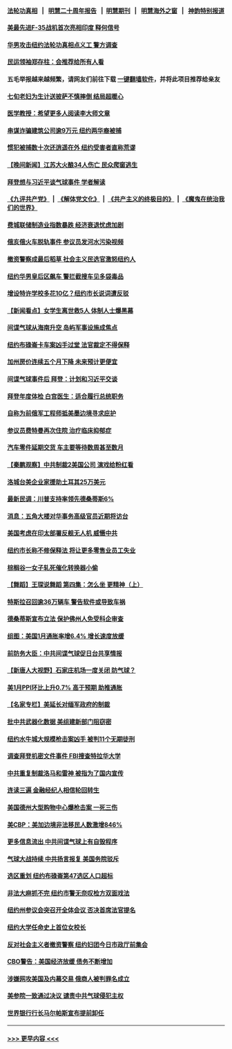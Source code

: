 #### [法轮功真相](https://github.com/gfw-breaker/truth/blob/master/README.md?t=0) &nbsp;&nbsp;|&nbsp;&nbsp; [明慧二十周年报告](https://github.com/gfw-breaker/mh-reports/blob/master/README.md?t=0) &nbsp;&nbsp;|&nbsp;&nbsp;[明慧期刊](https://github.com/gfw-breaker/mh-qikan) &nbsp;&nbsp;|&nbsp;&nbsp; [明慧海外之窗](https://github.com/gfw-breaker/mh-news/blob/master/README.md?t=0) &nbsp;&nbsp;|&nbsp;&nbsp; [神韵特别报道](https://github.com/gfw-breaker/mh-news/blob/master/shenyun.md?t=0)
#### [美最先进F-35战机首次亮相印度 释何信号](../pages/nsc412/n13932134.md?t=02180343) 
#### [华男攻击纽约法轮功真相点义工 警方调查](../pages/nsc412/n13931743.md?t=02180343) 
#### [民运领袖郑存柱：会推荐给所有人看](../pages/nsc412/n13932173.md?t=02180343) 
#### 五毛举报越来越频繁，请网友们前往下载 [一键翻墙软件](https://github.com/gfw-breaker/ssr-accounts)，并将此项目推荐给亲友
#### [七旬老妇为生计送披萨不慎摔倒 结局超暖心](../pages/nsc412/n13931861.md?t=02180343) 
#### [医学教授：希望更多人阅读李大师文章](../pages/nsc412/n13931450.md?t=02180343) 
#### [串谋诈骗建筑公司逾9万元 纽约两华裔被捕](../pages/nsc412/n13931683.md?t=02180343) 
#### [惯犯被捕数十次还逍遥在外 纽约受害者直称荒谬](../pages/nsc412/n13931739.md?t=02180343) 
#### [【晚间新闻】江苏大火酿34人伤亡 民众爬窗逃生](../pages/nsc412/n13931903.md?t=02180343) 
#### [拜登想与习近平谈气球事件 学者解读](../pages/nsc412/n13931686.md?t=02180343) 
#### [《九评共产党》](https://github.com/begood0513/9ping.md/blob/master/README.md) &nbsp;|&nbsp; [《解体党文化》](../../../../jtdwh.md/blob/master/README.md)  &nbsp;|&nbsp; [《共产主义的终极目的》](../../../../gczydzjmd.md/blob/master/README.md) &nbsp;|&nbsp; [《魔鬼在统治我们的世界》](../../../../mgztzwmdsj.md/blob/master/README.md) 
#### [费城联储制造业指数暴跌 经济衰退忧虑加剧](../pages/nsc412/n13931862.md?t=02180343) 
#### [俄亥俄火车脱轨事件 参议员发河水污染视频](../pages/nsc412/n13931535.md?t=02180343) 
#### [撤资警察成最后稻草 社会主义民选官激怒纽约人](../pages/nsc412/n13931748.md?t=02180343) 
#### [纽约华男皇后区飙车 警拦截搜车见多袋毒品](../pages/nsc412/n13931726.md?t=02180343) 
#### [增设特许学校多花10亿？纽约市长说词遭反驳](../pages/nsc412/n13931722.md?t=02180343) 
#### [【新闻看点】女学生离世救5人 体制人士爆黑幕](../pages/nsc412/n13931516.md?t=02180343) 
#### [间谍气球从海南升空 岛屿军事设施成焦点](../pages/nsc412/n13931607.md?t=02180343) 
#### [纽约布碌崙卡车案凶手过堂 法官裁定不得保释](../pages/nsc412/n13931716.md?t=02180343) 
#### [加州房价连续五个月下降 未来预计更便宜](../pages/nsc412/n13931709.md?t=02180343) 
#### [间谍气球事件后 拜登：计划和习近平交谈](../pages/nsc412/n13931431.md?t=02180343) 
#### [拜登年度体检 白宫医生：适合履行总统职务](../pages/nsc412/n13931622.md?t=02180343) 
#### [自称为前俄军工程师抵美墨边境寻求庇护](../pages/nsc412/n13931261.md?t=02180343) 
#### [参议员费特曼再次住院 治疗临床抑郁症](../pages/nsc412/n13931573.md?t=02180343) 
#### [汽车零件延期交货 车主要等待数周甚至数月](../pages/nsc412/n13931609.md?t=02180343) 
#### [【秦鹏观察】中共制裁2美国公司 演戏给粉红看](../pages/nsc412/n13931519.md?t=02180343) 
#### [洛城台美企业家援助土耳其25万美元](../pages/nsc412/n13931591.md?t=02180343) 
#### [最新民调：川普支持率领先德桑蒂斯6%](../pages/nsc412/n13931482.md?t=02180343) 
#### [消息：五角大楼对华事务高级官员近期将访台](../pages/nsc412/n13931512.md?t=02180343) 
#### [美国考虑在印太部署反舰无人机 威慑中共](../pages/nsc412/n13931458.md?t=02180343) 
#### [纽约市长称不修保释法 将让更多零售业员工失业](../pages/nsc412/n13930905.md?t=02180343) 
#### [棕榈谷一女子轧死催化转换器小偷](../pages/nsc412/n13931464.md?t=02180343) 
#### [【舞蹈】王琛说舞蹈 第四集：怎么坐 更精神（上）](../pages/nsc412/n13931410.md?t=02180343) 
#### [特斯拉召回逾36万辆车 警告软件或导致车祸](../pages/nsc412/n13931417.md?t=02180343) 
#### [德桑蒂斯宣布立法 保护佛州人免受科企审查](../pages/nsc412/n13931390.md?t=02180343) 
#### [组图：美国1月通胀率增6.4% 增长速度放缓](../pages/nsc412/n13931291.md?t=02180343) 
#### [前防务大臣：中共间谍气球促日台共享情报](../pages/nsc412/n13931413.md?t=02180343) 
#### [【新唐人大视野】石家庄机场一度关闭 防气球？](../pages/nsc412/n13931344.md?t=02180343) 
#### [美1月PPI环比上升0.7% 高于预期 助推通胀](../pages/nsc412/n13931369.md?t=02180343) 
#### [【名家专栏】美延长对缅军政府的制裁](../pages/nsc412/n13930477.md?t=02180343) 
#### [批中共武器化数据 美组建新部门阻窃密](../pages/nsc412/n13931394.md?t=02180343) 
#### [纽约水牛城大规模枪击案凶手 被判11个无期徒刑](../pages/nsc412/n13930877.md?t=02180343) 
#### [调查拜登机密文件事件 FBI搜查特拉华大学](../pages/nsc412/n13931361.md?t=02180343) 
#### [中共重复制裁洛马和雷神 被指为了国内宣传](../pages/nsc412/n13931243.md?t=02180343) 
#### [连读三遍 金融经纪人相信轮回转生](../pages/nsc412/n13929830.md?t=02180343) 
#### [美国德州大型购物中心爆枪击案 一死三伤](../pages/nsc412/n13931193.md?t=02180343) 
#### [美CBP：美加边境非法移民人数激增846%](../pages/nsc412/n13931020.md?t=02180343) 
#### [更多信息流出 中共间谍气球上有自毁程序](../pages/nsc412/n13930827.md?t=02180343) 
#### [气球大战持续 中共扬言报复 美国务院驳斥](../pages/nsc412/n13930795.md?t=02180343) 
#### [选区重划 纽约布碌崙第47选区人口超标](../pages/nsc412/n13930935.md?t=02180343) 
#### [非法大麻抓不完 纽约市警无奈叹检方双面戏法](../pages/nsc412/n13930940.md?t=02180343) 
#### [纽约州参议会突召开全体会议 否决首席法官提名](../pages/nsc412/n13930871.md?t=02180343) 
#### [纽约大学任命史上首位女校长](../pages/nsc412/n13930869.md?t=02180343) 
#### [反对社会主义者撤资警察 纽约妇团今日市政厅前集会](../pages/nsc412/n13930907.md?t=02180343) 
#### [CBO警告：美国经济放缓 债务不断增加](../pages/nsc412/n13930813.md?t=02180343) 
#### [涉嫌网攻美国及内幕交易 俄商人被判罪名成立](../pages/nsc412/n13930711.md?t=02180343) 
#### [美参院一致通过决议 谴责中共气球侵犯主权](../pages/nsc412/n13930663.md?t=02180343) 
#### [世界银行行长马尔帕斯宣布提前卸任](../pages/nsc412/n13930635.md?t=02180343) 

----
#### [ >>> 更早内容 <<< ](../indexes/nsc412-earlier.md)
